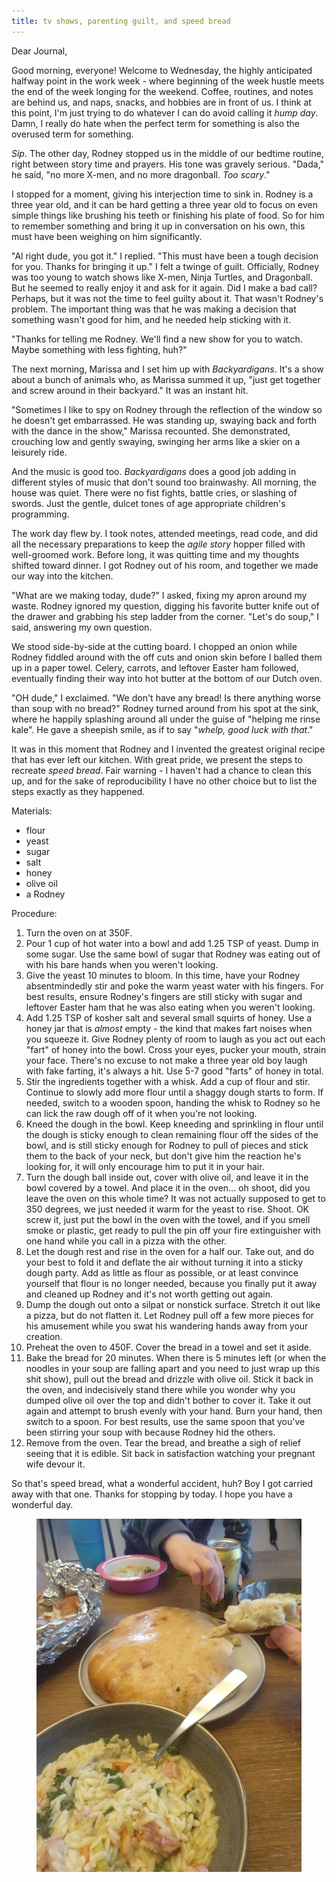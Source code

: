 ```yaml
---
title: tv shows, parenting guilt, and speed bread
---
```


Dear Journal,

Good morning, everyone!  Welcome to Wednesday, the highly anticipated
halfway point in the work week - where beginning of the week hustle
meets the end of the week longing for the weekend.  Coffee, routines,
and notes are behind us, and naps, snacks, and hobbies are in front of
us.  I think at this point, I'm just trying to do whatever I can do
avoid calling it _hump day_.  Damn, I really do hate when the perfect
term for something is also the overused term for something.

_Sip_.  The other day, Rodney stopped us in the middle of our bedtime
routine, right between story time and prayers.  His tone was gravely
serious.  "Dada," he said, "no more X-men, and no more dragonball.
_Too scary_."

I stopped for a moment, giving his interjection time to sink in.
Rodney is a three year old, and it can be hard getting a three year
old to focus on even simple things like brushing his teeth or
finishing his plate of food.  So for him to remember something and
bring it up in conversation on his own, this must have been weighing
on him significantly.

"Al right dude, you got it." I replied.  "This must have been a tough
decision for you.  Thanks for bringing it up."  I felt a twinge of
guilt.  Officially, Rodney was too young to watch shows like X-men,
Ninja Turtles, and Dragonball.  But he seemed to really enjoy it and
ask for it again.  Did I make a bad call?  Perhaps, but it was not the
time to feel guilty about it.  That wasn't Rodney's problem.  The
important thing was that he was making a decision that something
wasn't good for him, and he needed help sticking with it.

"Thanks for telling me Rodney.  We'll find a new show for you to
watch.  Maybe something with less fighting, huh?"

The next morning, Marissa and I set him up with _Backyardigans_.  It's
a show about a bunch of animals who, as Marissa summed it up, "just
get together and screw around in their backyard."  It was an instant
hit.

"Sometimes I like to spy on Rodney through the reflection of the
window so he doesn't get embarrassed.  He was standing up, swaying
back and forth with the dance in the show," Marissa recounted.  She
demonstrated, crouching low and gently swaying, swinging her arms like
a skier on a leisurely ride.

And the music is good too.  _Backyardigans_ does a good job adding in
different styles of music that don't sound too brainwashy.  All
morning, the house was quiet.  There were no fist fights, battle
cries, or slashing of swords.  Just the gentle, dulcet tones of age
appropriate children's programming.

The work day flew by.  I took notes, attended meetings, read code, and
did all the necessary preparations to keep the _agile story_ hopper
filled with well-groomed work.  Before long, it was quitting time and
my thoughts shifted toward dinner.  I got Rodney out of his room, and
together we made our way into the kitchen.

"What are we making today, dude?" I asked, fixing my apron around my
waste.  Rodney ignored my question, digging his favorite butter knife
out of the drawer and grabbing his step ladder from the corner.
"Let's do soup," I said, answering my own question.

We stood side-by-side at the cutting board.  I chopped an onion while
Rodney fiddled around with the off cuts and onion skin before I balled
them up in a paper towel.  Celery, carrots, and leftover Easter ham
followed, eventually finding their way into hot butter at the bottom
of our Dutch oven.

"OH dude," I exclaimed.  "We don't have any bread!  Is there anything
worse than soup with no bread?"  Rodney turned around from his spot at
the sink, where he happily splashing around all under the guise of
"helping me rinse kale".  He gave a sheepish smile, as if to say
"_whelp, good luck with that_."

It was in this moment that Rodney and I invented the greatest original
recipe that has ever left our kitchen.  With great pride, we present
the steps to recreate _speed bread_.  Fair warning - I haven't had a
chance to clean this up, and for the sake of reproducibility I have no
other choice but to list the steps exactly as they happened.

Materials:

- flour
- yeast
- sugar
- salt
- honey
- olive oil
- a Rodney

Procedure:

1. Turn the oven on at 350F.
2. Pour 1 cup of hot water into a bowl and add 1.25 TSP of yeast.
   Dump in some sugar.  Use the same bowl of sugar that Rodney was
   eating out of with his bare hands when you weren't looking.
3. Give the yeast 10 minutes to bloom.  In this time, have your Rodney
   absentmindedly stir and poke the warm yeast water with his fingers.
   For best results, ensure Rodney's fingers are still sticky with
   sugar and leftover Easter ham that he was also eating when you
   weren't looking.
4. Add 1.25 TSP of kosher salt and several small squirts of honey.
   Use a honey jar that is _almost_ empty - the kind that makes fart
   noises when you squeeze it.  Give Rodney plenty of room to laugh as
   you act out each "fart" of honey into the bowl.  Cross your eyes,
   pucker your mouth, strain your face.  There's no excuse to not make
   a three year old boy laugh with fake farting, it's always a hit.
   Use 5-7 good "farts" of honey in total.
5. Stir the ingredients together with a whisk.  Add a cup of flour and
   stir.  Continue to slowly add more flour until a shaggy dough
   starts to form.  If needed, switch to a wooden spoon, handing the
   whisk to Rodney so he can lick the raw dough off of it when you're
   not looking.
6. Kneed the dough in the bowl.  Keep kneeding and sprinkling in flour
   until the dough is sticky enough to clean remaining flour off the
   sides of the bowl, and is still sticky enough for Rodney to pull of
   pieces and stick them to the back of your neck, but don't give him
   the reaction he's looking for, it will only encourage him to put it
   in your hair.
7. Turn the dough ball inside out, cover with olive oil, and leave it
   in the bowl covered by a towel.  And place it in the oven... oh
   shoot, did you leave the oven on this whole time?  It was not
   actually supposed to get to 350 degrees, we just needed it warm for
   the yeast to rise.  Shoot.  OK screw it, just put the bowl in the
   oven with the towel, and if you smell smoke or plastic, get ready
   to pull the pin off your fire extinguisher with one hand while you
   call in a pizza with the other.
8. Let the dough rest and rise in the oven for a half our.  Take out,
   and do your best to fold it and deflate the air without turning it
   into a sticky dough party.  Add as little as flour as possible, or
   at least convince yourself that flour is no longer needed, because
   you finally put it away and cleaned up Rodney and it's not worth
   getting out again.
9. Dump the dough out onto a silpat or nonstick surface.  Stretch it
   out like a pizza, but do not flatten it.  Let Rodney pull off a few
   more pieces for his amusement while you swat his wandering hands
   away from your creation.
10. Preheat the oven to 450F.  Cover the bread in a towel and set it
    aside.
11. Bake the bread for 20 minutes.  When there is 5 minutes left (or
    when the noodles in your soup are falling apart and you need to
    just wrap up this shit show), pull out the bread and drizzle with
    olive oil.  Stick it back in the oven, and indecisively stand
    there while you wonder why you dumped olive oil over the top and
    didn't bother to cover it.  Take it out again and attempt to brush
    evenly with your hand.  Burn your hand, then switch to a spoon.
    For best results, use the same spoon that you've been stirring
    your soup with because Rodney hid the others.
12. Remove from the oven.  Tear the bread, and breathe a sigh of
    relief seeing that it is edible.  Sit back in satisfaction
    watching your pregnant wife devour it.
	
So that's speed bread, what a wonderful accident, huh?  Boy I got
carried away with that one.  Thanks for stopping by today.  I hope you
have a wonderful day.

<figure>
  <a href="/images/speed-bread.jpg">
    <img alt="speed bread" src="/images/speed-bread.jpg"/>
  </a>
</figure>

